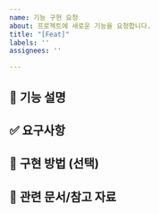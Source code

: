```yaml
---
name: 기능 구현 요청
about: 프로젝트에 새로운 기능을 요청합니다.
title: "[Feat]"
labels: ''
assignees: ''

---
```


## 📌 기능 설명
<!---어떤 기능을 추가할지 간단히 설명해주세요.--->

## ✅ 요구사항
<!---
- [ ] 기능이 해결해야 하는 문제
- [ ] 사용자가 기대하는 결과
- [ ] 세부 동작 방식
--->

## 📝 구현 방법 (선택)
<!---어떤 방식으로 구현할 수 있을지 아이디어가 있다면 작성해주세요.--->

## 🔗 관련 문서/참고 자료
<!---관련 이슈, 문서, 레퍼런스 링크를 첨부해주세요--->
